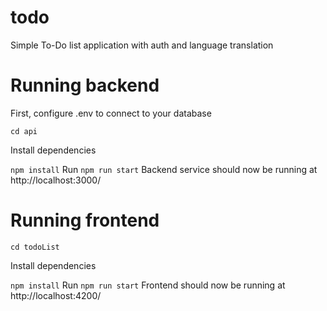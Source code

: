 # todo
 Simple To-Do list application with auth and language translation
 
 # Running backend
 First, configure .env to connect to your database
 
 ```cd api```
 
 Install dependencies 
 
  ```npm install```
  Run
   ```npm run start```
Backend service should now be running at http://localhost:3000/

# Running frontend

   ``` cd todoList ```
 
 Install dependencies 
 
  ``` npm install ```
  Run
   ``` npm run start ```
   Frontend should now be running at http://localhost:4200/
